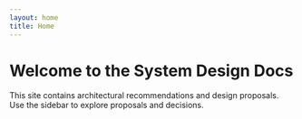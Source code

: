```yaml
---
layout: home
title: Home
---
```


# Welcome to the System Design Docs

This site contains architectural recommendations and design proposals. Use the sidebar to explore proposals and decisions.